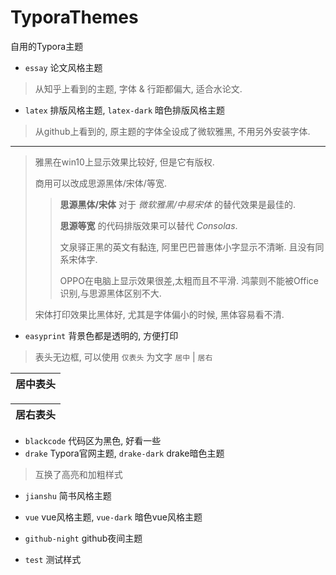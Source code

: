 # TyporaThemes
 自用的Typora主题

- `essay` 论文风格主题
> 从知乎上看到的主题, 字体 & 行距都偏大, 适合水论文.

- `latex` 排版风格主题, `latex-dark` 暗色排版风格主题
> 从github上看到的, 原主题的字体全设成了微软雅黑, 不用另外安装字体.
---
> 雅黑在win10上显示效果比较好, 但是它有版权.
>
> 商用可以改成思源黑体/宋体/等宽.
>
> > **思源黑体/宋体** 对于 *微软雅黑/中易宋体* 的替代效果是最佳的.
> >
> > **思源等宽** 的代码排版效果可以替代 *Consolas*.
> >
> > 文泉驿正黑的英文有黏连, 阿里巴巴普惠体小字显示不清晰. 且没有同系宋体字.
> >
> > OPPO在电脑上显示效果很差,太粗而且不平滑. 鸿蒙则不能被Office识别,与思源黑体区别不大.
>
> 宋体打印效果比黑体好, 尤其是字体偏小的时候, 黑体容易看不清.


- `easyprint` 背景色都是透明的, 方便打印

> 表头无边框, 可以使用 `仅表头` 为文字 `居中` | `居右`

| 居中表头 |
| :------: |

| 居右表头 |
| -------: |

- `blackcode` 代码区为黑色, 好看一些
- `drake` Typora官网主题, `drake-dark` drake暗色主题

> 互换了高亮和加粗样式

- `jianshu` 简书风格主题

- `vue` vue风格主题, `vue-dark` 暗色vue风格主题

- `github-night` github夜间主题

- `test` 测试样式
